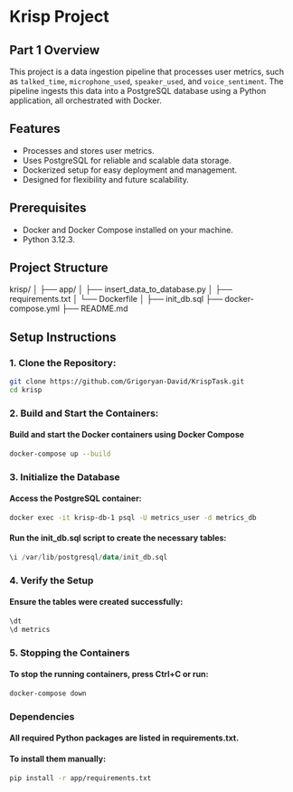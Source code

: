 # Krisp Project 

## Part 1 Overview
This project is a data ingestion pipeline that processes user metrics, 
such as `talked_time`, `microphone_used`, `speaker_used`, and `voice_sentiment`. 
The pipeline ingests this data into a PostgreSQL database using a Python application, 
all orchestrated with Docker.

## Features
- Processes and stores user metrics.
- Uses PostgreSQL for reliable and scalable data storage.
- Dockerized setup for easy deployment and management.
- Designed for flexibility and future scalability.

## Prerequisites
- Docker and Docker Compose installed on your machine.
- Python 3.12.3.

## Project Structure

krisp/
│
├── app/
│   ├── insert_data_to_database.py
│   ├── requirements.txt
│   └── Dockerfile
│
├── init_db.sql
├── docker-compose.yml
├── README.md



## Setup Instructions

### 1. Clone the Repository:
```bash
git clone https://github.com/Grigoryan-David/KrispTask.git
cd krisp
```

### 2. Build and Start the Containers:
#### Build and start the Docker containers using Docker Compose
```bash
docker-compose up --build
```

### 3. Initialize the Database
#### Access the PostgreSQL container:
```bash
docker exec -it krisp-db-1 psql -U metrics_user -d metrics_db
```
#### Run the init_db.sql script to create the necessary tables:
```sql
\i /var/lib/postgresql/data/init_db.sql
```

### 4. Verify the Setup
#### Ensure the tables were created successfully:
```sql
\dt
\d metrics
```

### 5. Stopping the Containers
#### To stop the running containers, press Ctrl+C or run:
```bash
docker-compose down
```

### Dependencies
#### All required Python packages are listed in requirements.txt. 
#### To install them manually:
```bash
pip install -r app/requirements.txt
```
